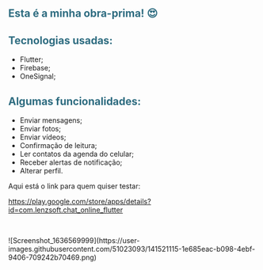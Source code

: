 
<h2 style="color: #2e6c80;"><br />Esta &eacute; a minha obra-prima! 😍</h2>
<h2 style="color: #2e6c80;">Tecnologias usadas:</h2>
<ul>
<li>Flutter;</li>
<li>Firebase;</li>
<li>OneSignal;&nbsp;</li>
</ul>
<h2 style="color: #2e6c80;">Algumas funcionalidades:</h2>
<ul>
<li>Enviar mensagens;</li>
<li>Enviar fotos;</li>
<li>Enviar v&iacute;deos;</li>
<li>Confirma&ccedil;&atilde;o de leitura;</li>
<li>Ler contatos da agenda do celular;</li>
<li>Receber alertas de notifica&ccedil;&atilde;o;</li>
<li>Alterar perfil.</li>
</ul>
<p>Aqui est&aacute; o link para quem quiser testar:</p>
<p><a href="https://play.google.com/store/apps/details?id=com.lenzsoft.chat_online_flutter">https://play.google.com/store/apps/details?id=com.lenzsoft.chat_online_flutter</a></p>


<p>&nbsp; &nbsp; &nbsp; &nbsp; &nbsp;</p>
![Screenshot_1636569999](https://user-images.githubusercontent.com/51023093/141521115-1e685eac-b098-4ebf-9406-709242b70469.png)
